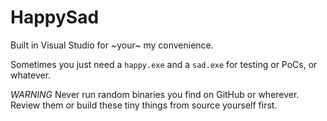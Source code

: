 # HappySad

Built in Visual Studio for ~your~ my convenience.

Sometimes you just need a `happy.exe` and a `sad.exe` for testing or PoCs, or whatever.

*WARNING* Never run random binaries you find on GitHub or wherever. Review them or build these tiny things from source yourself first.